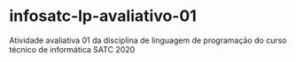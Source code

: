# infosatc-lp-avaliativo-01
Atividade avaliativa 01 da disciplina de linguagem de programação do curso técnico de informática SATC 2020
